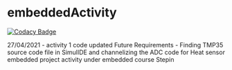 # embeddedActivity

[![Codacy Badge](https://api.codacy.com/project/badge/Grade/1dd21f0acbd7403f9876cf0653533929)](https://app.codacy.com/gh/sstharval/embeddedActivity?utm_source=github.com&utm_medium=referral&utm_content=sstharval/embeddedActivity&utm_campaign=Badge_Grade_Settings)

27/04/2021 - activity 1 code updated
Future Requirements - Finding TMP35 source code file in SimulIDE and channelizing the ADC code for Heat sensor
embedded project activity under embedded course Stepin
